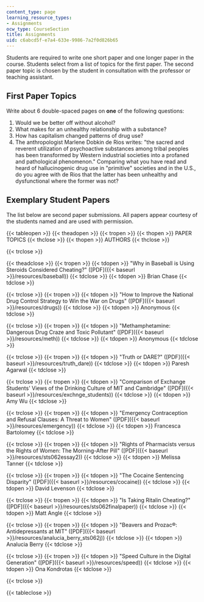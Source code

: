 ```yaml
---
content_type: page
learning_resource_types:
- Assignments
ocw_type: CourseSection
title: Assignments
uid: c6abcd5f-e7a4-633e-9986-7a2f0d826b65
---
```


Students are required to write one short paper and one longer paper in the course. Students select from a list of topics for the first paper. The second paper topic is chosen by the student in consultation with the professor or teaching assistant.

First Paper Topics
------------------

Write about 6 double-spaced pages on **one** of the following questions:

1.  Would we be better off without alcohol?
2.  What makes for an unhealthy relationship with a substance?
3.  How has capitalism changed patterns of drug use?
4.  The anthropologist Marlene Dobkin de Rios writes: "the sacred and reverent utilization of psychoactive substances among tribal peoples has been transformed by Western industrial societies into a profaned and pathological phenomenon." Comparing what you have read and heard of hallucinogenic drug use in "primitive" societies and in the U.S., do you agree with de Rios that the latter has been unhealthy and dysfunctional where the former was not?

Exemplary Student Papers
------------------------

The list below are second paper submissions. All papers appear courtesy of the students named and are used with permission.

{{< tableopen >}}
{{< theadopen >}}
{{< tropen >}}
{{< thopen >}}
PAPER TOPICS
{{< thclose >}}
{{< thopen >}}
AUTHORS
{{< thclose >}}

{{< trclose >}}

{{< theadclose >}}
{{< tropen >}}
{{< tdopen >}}
"Why in Baseball is Using Steroids Considered Cheating?" ([PDF]({{< baseurl >}}/resources/baseball))
{{< tdclose >}}
{{< tdopen >}}
Brian Chase
{{< tdclose >}}

{{< trclose >}}
{{< tropen >}}
{{< tdopen >}}
"How to Improve the National Drug Control Strategy to Win the War on Drugs" ([PDF]({{< baseurl >}}/resources/drugs))
{{< tdclose >}}
{{< tdopen >}}
Anonymous
{{< tdclose >}}

{{< trclose >}}
{{< tropen >}}
{{< tdopen >}}
"Methamphetamine: Dangerous Drug Craze and Toxic Pollutant" ([PDF]({{< baseurl >}}/resources/meth))
{{< tdclose >}}
{{< tdopen >}}
Anonymous
{{< tdclose >}}

{{< trclose >}}
{{< tropen >}}
{{< tdopen >}}
"Truth or DARE?" ([PDF]({{< baseurl >}}/resources/truth_dare))
{{< tdclose >}}
{{< tdopen >}}
Paresh Agarwal
{{< tdclose >}}

{{< trclose >}}
{{< tropen >}}
{{< tdopen >}}
"Comparison of Exchange Students' Views of the Drinking Culture of MIT and Cambridge" ([PDF]({{< baseurl >}}/resources/exchnge_students))
{{< tdclose >}}
{{< tdopen >}}
Amy Wu
{{< tdclose >}}

{{< trclose >}}
{{< tropen >}}
{{< tdopen >}}
"Emergency Contraception and Refusal Clauses: A Threat to Women" ([PDF]({{< baseurl >}}/resources/emergency))
{{< tdclose >}}
{{< tdopen >}}
Francesca Bartolomey
{{< tdclose >}}

{{< trclose >}}
{{< tropen >}}
{{< tdopen >}}
"Rights of Pharmacists versus the Rights of Women: The Morning-After Pill" ([PDF]({{< baseurl >}}/resources/sts062essay2))
{{< tdclose >}}
{{< tdopen >}}
Melissa Tanner
{{< tdclose >}}

{{< trclose >}}
{{< tropen >}}
{{< tdopen >}}
"The Cocaine Sentencing Disparity" ([PDF]({{< baseurl >}}/resources/cocaine))
{{< tdclose >}}
{{< tdopen >}}
David Levenson
{{< tdclose >}}

{{< trclose >}}
{{< tropen >}}
{{< tdopen >}}
"Is Taking Ritalin Cheating?" ([PDF]({{< baseurl >}}/resources/sts062finalpaper))
{{< tdclose >}}
{{< tdopen >}}
Matt Angle
{{< tdclose >}}

{{< trclose >}}
{{< tropen >}}
{{< tdopen >}}
"Beavers and Prozac®: Antidepressants at MIT" ([PDF]({{< baseurl >}}/resources/analucia_berry_sts062j))
{{< tdclose >}}
{{< tdopen >}}
Analucia Berry
{{< tdclose >}}

{{< trclose >}}
{{< tropen >}}
{{< tdopen >}}
"Speed Culture in the Digital Generation" ([PDF]({{< baseurl >}}/resources/speed))
{{< tdclose >}}
{{< tdopen >}}
Ona Kondrotas
{{< tdclose >}}

{{< trclose >}}

{{< tableclose >}}